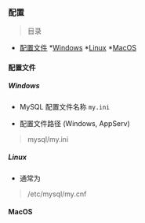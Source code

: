 ### 配置

> 目录
* [配置文件](#配置文件)
    *[Windows](#windows)
    *[Linux](#linux)
    *[MacOS](#macos)


#### 配置文件

##### Windows

* MySQL 配置文件名称 `my.ini`
    
* 配置文件路径 (Windows, AppServ)
> mysql/my.ini


##### Linux 

* 通常为 
> /etc/mysql/my.cnf

#### MacOS




    

































